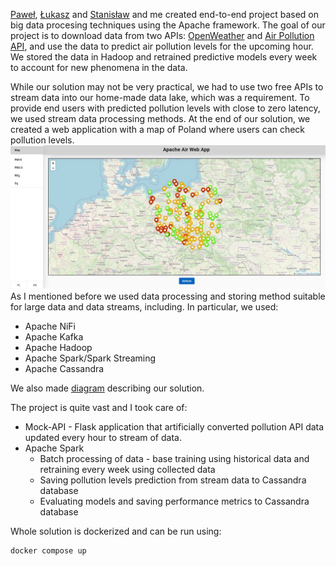 [Paweł](https://github.com/wesolowskip), [Łukasz](https://github.com/luki139) and [Stanisław](https://github.com/matuszewskis) and me created end-to-end project based on big data procesing techniques using the Apache framework.
The goal of our project is to download data from two APIs: [OpenWeather](https://openweathermap.org/api)
and [Air Pollution API](https://powietrze.gios.gov.pl/pjp/content/api), 
and use the data to predict air pollution levels for the upcoming hour. 
We stored the data in Hadoop and retrained predictive models every week to account for new phenomena in the data. 

While our solution may not be very practical, we had to use two free APIs 
to stream data into our home-made data lake, which was a requirement. 
To provide end users with predicted pollution levels with close to zero 
latency, we used stream data processing methods. At the end of our 
solution, we created a web application with a map of Poland where 
users can check pollution levels.
![Alt text](web_app.png)
As I mentioned before we used data processing  and storing method 
suitable for large data and data streams, including.
In particular, we used: 
* Apache NiFi
* Apache Kafka
* Apache Hadoop
* Apache Spark/Spark Streaming
* Apache Cassandra

We also made [diagram](container_diagram.pdf) describing our solution. 

The project is quite vast and I took care of: 
* Mock-API - Flask application that artificially converted pollution API data updated every hour to stream of data.
* Apache Spark 
  * Batch processing of data - base training using historical data and retraining every week using collected data
  * Saving pollution levels prediction from stream data to Cassandra database
  * Evaluating models and saving performance metrics to Cassandra database

Whole solution is dockerized and can be run using:
```
docker compose up
```